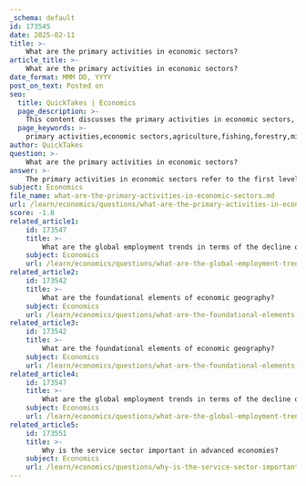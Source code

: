 ```yaml
---
_schema: default
id: 173545
date: 2025-02-11
title: >-
    What are the primary activities in economic sectors?
article_title: >-
    What are the primary activities in economic sectors?
date_format: MMM DD, YYYY
post_on_text: Posted on
seo:
  title: QuickTakes | Economics
  page_description: >-
    This content discusses the primary activities in economic sectors, focusing on agriculture, fishing, forestry, mining, and quarrying, which involve the extraction and harvesting of natural resources essential for economic growth.
  page_keywords: >-
    primary activities,economic sectors,agriculture,fishing,forestry,mining,quarrying,natural resources,economic development
author: QuickTakes
question: >-
    What are the primary activities in economic sectors?
answer: >-
    The primary activities in economic sectors refer to the first level of economic activity, which involves the extraction and harvesting of natural resources. These activities are fundamental to the economy as they provide the raw materials necessary for other sectors to function. The primary sector includes:\n\n1. **Agriculture**: This encompasses the cultivation of crops and the raising of livestock for food, fiber, and other products. It is a critical component of the primary sector, especially in developing countries where a significant portion of the population is engaged in farming.\n\n2. **Fishing**: The harvesting of fish and other aquatic organisms for food and other uses. This activity is vital for communities that rely on marine resources for their livelihoods.\n\n3. **Forestry**: The management and harvesting of forests for timber, paper, and other wood products. Forestry practices can vary widely, from sustainable management to more exploitative methods.\n\n4. **Mining**: The extraction of minerals and other geological materials from the earth. This includes metals, coal, oil, and natural gas, which are essential for various industrial processes and energy production.\n\n5. **Quarrying**: The extraction of stone, gravel, and other materials from the earth, often used in construction and infrastructure development.\n\nThese primary activities are crucial for economic development, particularly in less developed regions, as they often serve as the foundation for secondary (manufacturing) and tertiary (services) sectors. The transition from a primary-based economy to more diversified economic activities is a common trend observed in the economic development process.
subject: Economics
file_name: what-are-the-primary-activities-in-economic-sectors.md
url: /learn/economics/questions/what-are-the-primary-activities-in-economic-sectors
score: -1.0
related_article1:
    id: 173547
    title: >-
        What are the global employment trends in terms of the decline of agriculture and the rise of services?
    subject: Economics
    url: /learn/economics/questions/what-are-the-global-employment-trends-in-terms-of-the-decline-of-agriculture-and-the-rise-of-services
related_article2:
    id: 173542
    title: >-
        What are the foundational elements of economic geography?
    subject: Economics
    url: /learn/economics/questions/what-are-the-foundational-elements-of-economic-geography
related_article3:
    id: 173542
    title: >-
        What are the foundational elements of economic geography?
    subject: Economics
    url: /learn/economics/questions/what-are-the-foundational-elements-of-economic-geography
related_article4:
    id: 173547
    title: >-
        What are the global employment trends in terms of the decline of agriculture and the rise of services?
    subject: Economics
    url: /learn/economics/questions/what-are-the-global-employment-trends-in-terms-of-the-decline-of-agriculture-and-the-rise-of-services
related_article5:
    id: 173551
    title: >-
        Why is the service sector important in advanced economies?
    subject: Economics
    url: /learn/economics/questions/why-is-the-service-sector-important-in-advanced-economies
---
```


&nbsp;